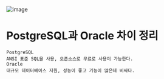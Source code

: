 ![image](https://user-images.githubusercontent.com/68880203/113988217-32caea80-988a-11eb-9c76-533925bb0ccd.png)
# PostgreSQL과 Oracle 차이 정리
    PostgreSQL
	ANSI 표준 SQL을 사용, 오픈소스로 무료로 사용이 가능한다. 
	Oracle
	대규모 데이터베이스 지원, 성능이 좋고 기능이 많은데 비싸다.
	

	
	

